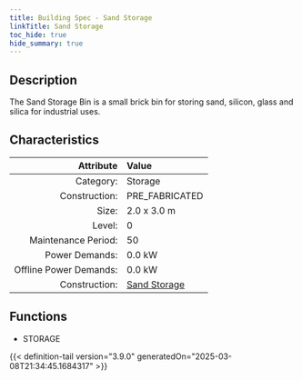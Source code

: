 ```yaml
---
title: Building Spec - Sand Storage
linkTitle: Sand Storage
toc_hide: true
hide_summary: true
---
```

<!-- This is generated by the MarsSim HelpGenertor, do not edit. -->

## Description
The Sand Storage Bin is a small brick bin for storing sand, silicon, glass and silica for industrial uses.

## Characteristics

| Attribute      | Value |
|--------:|:------|
|Category:|Storage|
|Construction:|PRE_FABRICATED|
|Size:|2.0 x 3.0 m|
|Level:|0|
|Maintenance Period:|50|
|Power Demands:|0.0 kW|
|Offline Power Demands:|0.0 kW|
|Construction:|[Sand Storage](/docs/definitions/construction/sand-storage)|

## Functions
      
- STORAGE





{{< definition-tail version="3.9.0" generatedOn="2025-03-08T21:34:45.1684317" >}}

